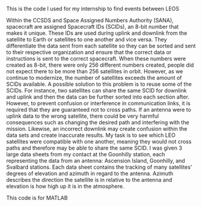 This is the code I used for my internship to find events between LEOS

Within the CCSDS and Space Assigned Numbers Authority (SANA), spacecraft are assigned Spacecraft IDs (SCIDs), an 8-bit number that makes it unique. These IDs are used during uplink and downlink from the satellite to Earth or satellites to one another and vice versa. They differentiate the data sent from each satellite so they can be sorted and sent to their respective organization and ensure that the correct data or instructions is sent to the correct spacecraft. When these numbers were created as 8-bit, there were only 256 different numbers created, people did not expect there to be more than 256 satellites in orbit. However, as we continue to modernize, the number of satellites exceeds the amount of SCIDs available.
A possible solution to this problem is to reuse some of the SCIDs. For instance, two satellites can share the same SCID for downlink and uplink and then the data can be further sorted into each section after. However, to prevent confusion or interference in communication links, it is required that they are guaranteed not to cross paths. If an antenna were to uplink data to the wrong satellite, there could be very harmful consequences such as changing the desired path and interfering with the mission. Likewise, an incorrect downlink may create confusion within the data sets and create inaccurate results.
My task is to see which LEO satellites were compatible with one another, meaning they would not cross paths and therefore may be able to share the same SCID. I was given 3 large data sheets from my contact at the Goonhilly station, each representing the data from an antenna: Ascension Island, Goonhilly, and Svalbard stations. Each data sheet contains the tracking of many satellites’ degrees of elevation and azimuth in regard to the antenna. Azimuth describes the direction the satellite is in relative to the antenna and elevation is how high up it is in the atmosphere.

This code is for MATLAB
